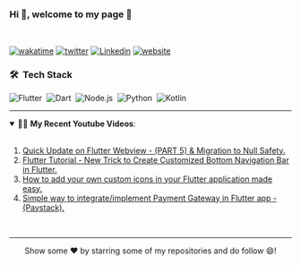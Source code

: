### Hi 👋, welcome to my page 🤗
<br>

<!-- I am a highly skilled Flutter developer with nearly 4 years of experience and 3 years of professional experience in mobile development. Experience includes teaching, working with, and leading teams in building functional applications and designing beautiful interfaces. With a passion for creating intuitive and efficient user interfaces, I have worked on various mobile applications using the Flutter framework ranging from fintech, e-commerce, Saas, Edutech, and much more.

I have a YouTube channel ([TechWithSam](https://youtube.com/c/techwithsam)) where I share my ideas on how to solve common problems in Flutter and also bring up a new topic for the newbies and for those who find it useful. You can check it out with the link above 👆 


- 🔭 Some of my recent Flutter projects i.e [1app mobile](https://1app.online/downloads) | [1app Business](https://play.google.com/store/apps/details?id=com.obounce.oneappbusiness) | [Tryv](https://play.google.com/store/apps/details?id=com.tomxcredit.tryv) | MiHi-Therapy | [VTU Silo](https://play.google.com/store/apps/details?id=com.obounce.vtu_silo) | Pebble Card - Coming soon. | [1app Technologies](https://1app.online/download) | [O'Bounce Technologies](https://play.google.com/store/apps/dev?id=8337051862240891622) etc.
- 📋 I'm available for the flutter developer role (remote) - [ Check my CV](https://docs.google.com/document/d/1oN_SDzvSnOPBW8xy7e2ZyocrXaARAR1Ih5iTWABmM2E/edit?usp=sharing)
- 🌱 I’m currently learning: In-depth animation in Flutter, Advance Flutter Bloc, and Node.js (for the backend)
- 👯 I’m looking to collaborate on any Flutter project or any open-source projects
- 🤔 I’m looking for help with Nodejs and MySQL 
- 💬 Ask me about Flutter/Dart or any tech-related stuff ~ check [Stack overflow](https://stackoverflow.com/users/12172250/techwithsam)
- 📫 How to reach me: [Twitter](https://twitter.com/techwithsam_) | [Discord](https://discord.com/invite/NytgTkyw3R) | [LinkedIn](https://linkedin.com/in/techwithsam)
- 💬 My Blogs: [Medium](https://techwithsam.medium.com) | [Hashnode](https://techwithsam.hashnode.dev/) | [Techpadi](https://techpadi.africa/author/acctgen1/) | [Youtube](https://www.youtube.com/c/TechWithSam) | [Devto](https://dev.to/techwithsam)
- 😄 Pronouns: He/His
- 🎼 Favorite Musicians: NF and Taya Smith (or Hillsong United)
- ⚡ Fun fact: In this world, nothing matters eventually. -->

[![wakatime](https://wakatime.com/badge/user/17680bd9-f12b-4310-aea8-6d4494a2eb13.svg)](https://wakatime.com/@17680bd9-f12b-4310-aea8-6d4494a2eb13)
[![twitter](https://img.shields.io/twitter/follow/techwithsam_?label=Twitter&logo=twitter&color=%23007ec6&style=plastic)](https://twitter.com/techwithsam_)
[![Linkedin](https://img.shields.io/badge/-TechWithSam-blue?style=flat-square&logo=Linkedin&logoColor=white&link=https://www.linkedin.com/in/techwithsam/)](https://www.linkedin.com/in/techwithsam/)
[![website](https://img.shields.io/badge/PortfolioWebsite-Profile-2648ff?style=flat-square&logo=google-chrome)](https://linktr.ee/techwithsam)
<!-- [![Profile Views](https://gpvc.arturio.dev/acctgen1)](https://twitter.com/techwithsam_) 
[![Github view](https://komarev.com/ghpvc/?username=techwithsam&label=Github-Views&color=blue&style=plastic)](https://twitter.com/techwithsam_) -->
<!-- [![github](https://img.shields.io/github/followers/techwithsam?logo=Github&style=plastic)](https://github.com/techwithsam)-->

### 🛠 &nbsp;Tech Stack

![Flutter](https://img.shields.io/badge/-Flutter-05122A?style=flat&logo=flutter)&nbsp;
![Dart](https://img.shields.io/badge/-Dart-05122A?style=flat&logo=dart)&nbsp;
![Node.js](https://img.shields.io/badge/-Node.js-05122A?style=flat&logo=node.js)&nbsp;
![Python](https://img.shields.io/badge/-Python-05122A?style=flat&logo=python)&nbsp;
![Kotlin](https://img.shields.io/badge/-Kotlin-05122A?style=flat&logo=kotlin&logoColor=092E20)&nbsp;

---
<!--
<details open>
 <summary> 😇 <b>My Github Stats</b>: </summary>
<br>
  
<p>
  <a href="https://github.com/techwithsam">
  <img height="220em" src = "https://github-readme-stats.vercel.app/api?username=techwithsam&show_icons=true&theme=tokyonight&line_height=33&hide_border=true&count_private=true">
  </a>
  <a href="https://github.com/techwithsam">
  <img height="220em" src = "https://github-readme-stats.vercel.app/api/top-langs/?username=techwithsam&theme=tokyonight&hide_border=true&&count_private=true&include_all_commits=true">
  </a>
</p>
</details>
<br>
-->
<details open>
  <summary> 👨‍💻 <b>My Recent Youtube Videos</b>: </summary>
  <br>
  
  1. [Quick Update on Flutter Webview - (PART 5) & Migration to Null Safety.](https://youtu.be/-34HRpu0AD8)
  2. [Flutter Tutorial - New Trick to Create Customized Bottom Navigation Bar in Flutter.](https://youtu.be/fwimh_2vPgs)
  3. [How to add your own custom icons in your Flutter application made easy.](https://youtu.be/FUeAr2LkSSw)
  4. [Simple way to integrate/implement Payment Gateway in Flutter app - (Paystack).](https://youtu.be/u04qkUasic8)
  
</details>

<!-- ### What I am listening to on Spotify now 🎧 -->

<!-- [![spotify-github-profile](https://spotify-github-profile.vercel.app/api/view.svg?uid=31emh6qkhdaelfsza5qd2cdb4e7a&cover_image=true&theme=default&show_offline=false&background_color=121212&bar_color=53b14f&bar_color_cover=true)](https://github.com/kittinan/spotify-github-profile) -->

<!--
<p align = "center">
  <a href="https://github.com/techwithsam/flutter-push-notification-without-firebase">
  <img align="center" src="https://github-readme-stats.vercel.app/api/pin/?username=techwithsam&repo=flutter-push-notification-without-firebase&theme=tokyonight" />
</a>
<a href="https://github.com/techwithsam/flutter-app-hashnode-API">
 <img align="center" src="https://github-readme-stats.vercel.app/api/pin/?username=techwithsam&repo=flutter-app-hashnode-API&theme=tokyonight" />
</a>
</p>
--
<p align="center">
  <a href="https://github.com/techwithsam">
<img src="https://github-readme-streak-stats.herokuapp.com/?user=techwithsam&theme=tokyonight" />
    </a>
  </p>
--
<h3>⚙️  GitHub Analytics </h3>
<p align = "center">
  <a href="https://github.com/techwithsam">
<img src="https://activity-graph.herokuapp.com/graph?username=techwithsam&show_icons=true&count_private=true&area=true&line=ABD6DFFF&point=89ABE3FF&hide_border=true&theme=tokyonight" />
    </a>
</p>
-->
<br>
<hr>
<p align = "center">
Show some ❤️ by starring some of my repositories and do follow 😄!
</p>
